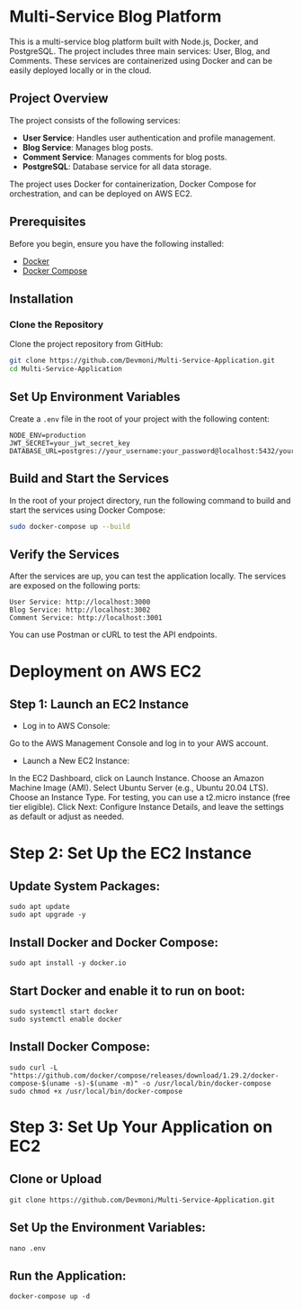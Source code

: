 # Multi-Service Blog Platform

This is a multi-service blog platform built with Node.js, Docker, and PostgreSQL. The project includes three main services: User, Blog, and Comments. These services are containerized using Docker and can be easily deployed locally or in the cloud.

## Project Overview

The project consists of the following services:

- **User Service**: Handles user authentication and profile management.
- **Blog Service**: Manages blog posts.
- **Comment Service**: Manages comments for blog posts.
- **PostgreSQL**: Database service for all data storage.

The project uses Docker for containerization, Docker Compose for orchestration, and can be deployed on AWS EC2.

## Prerequisites

Before you begin, ensure you have the following installed:

- [Docker](https://www.docker.com/get-started)
- [Docker Compose](https://docs.docker.com/compose/install/)

## Installation

### Clone the Repository

Clone the project repository from GitHub:

```bash
git clone https://github.com/Devmoni/Multi-Service-Application.git
cd Multi-Service-Application
```
## Set Up Environment Variables
Create a ```.env``` file in the root of your project with the following content:

```env
NODE_ENV=production
JWT_SECRET=your_jwt_secret_key
DATABASE_URL=postgres://your_username:your_password@localhost:5432/yourdb
```
## Build and Start the Services
In the root of your project directory, run the following command to build and start the services using Docker Compose:

```bash
sudo docker-compose up --build
```
## Verify the Services
After the services are up, you can test the application locally.
The services are exposed on the following ports:
```
User Service: http://localhost:3000
Blog Service: http://localhost:3002
Comment Service: http://localhost:3001
```
You can use Postman or cURL to test the API endpoints.

# Deployment on AWS EC2

## Step 1: Launch an EC2 Instance
- Log in to AWS Console:

Go to the AWS Management Console and log in to your AWS account.
- Launch a New EC2 Instance:

In the EC2 Dashboard, click on Launch Instance.
Choose an Amazon Machine Image (AMI). Select Ubuntu Server (e.g., Ubuntu 20.04 LTS).
Choose an Instance Type. For testing, you can use a t2.micro instance (free tier eligible).
Click Next: Configure Instance Details, and leave the settings as default or adjust as needed.

# Step 2: Set Up the EC2 Instance
## Update System Packages:

```
sudo apt update
sudo apt upgrade -y
```
## Install Docker and Docker Compose:

```
sudo apt install -y docker.io
```
## Start Docker and enable it to run on boot:
```
sudo systemctl start docker
sudo systemctl enable docker
```
## Install Docker Compose:

```
sudo curl -L "https://github.com/docker/compose/releases/download/1.29.2/docker-compose-$(uname -s)-$(uname -m)" -o /usr/local/bin/docker-compose
sudo chmod +x /usr/local/bin/docker-compose
```
# Step 3: Set Up Your Application on EC2
## Clone or Upload

```
git clone https://github.com/Devmoni/Multi-Service-Application.git
```
## Set Up the Environment Variables:
```
nano .env
```
## Run the Application:

```
docker-compose up -d
```



